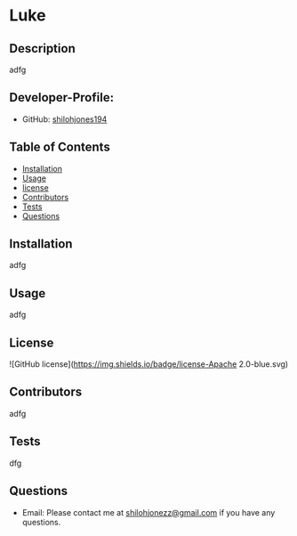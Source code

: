 

# Luke

## Description
adfg

## Developer-Profile:
* GitHub: [shilohjones194](https://github.com/shilohjones194)

## Table of Contents
* [Installation](#installation)
* [Usage](#usage)
* [license](#license)
* [Contributors](#contributors)
* [Tests](#tests)
* [Questions](#questions)
## Installation
adfg

## Usage
adfg

## License
![GitHub license](https://img.shields.io/badge/license-Apache 2.0-blue.svg)

## Contributors
adfg

## Tests
dfg

## Questions
* Email: Please contact me at [shilohjonezz@gmail.com](mailto:shilohjonezz@gmail.com) if you have any questions.


